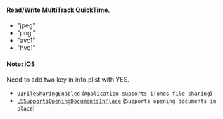 #### Read/Write MultiTrack QuickTime.

- "jpeg"
- "png "
- "avc1"
- "hvc1"

#### Note: iOS

Need to add two key in info.plist with YES.

- [`UIFileSharingEnabled`](https://developer.apple.com/library/content/documentation/General/Reference/InfoPlistKeyReference/Articles/iPhoneOSKeys.html#//apple_ref/doc/uid/TP40009252-SW20) (`Application supports iTunes file sharing`)
- [`LSSupportsOpeningDocumentsInPlace`](https://developer.apple.com/library/content/documentation/General/Reference/InfoPlistKeyReference/Articles/LaunchServicesKeys.html#//apple_ref/doc/uid/TP40009250-SW13) (`Supports opening documents in place`)
